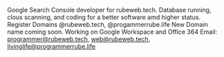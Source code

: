Google Search Console developer for rubeweb.tech.
Database running, clous scanning, and coding for a better software amd higher status.
Register Domains @rubeweb.tech, @progammerrube.life
New Domain name coming soon.
Working on Google Workspace and Office 364
Email: programmer@rubeweb.tech, web@rubeweb.tech, livinglife@programmerrube.life

